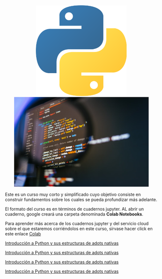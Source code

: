 <p align="center">
  <img src="PICS/Python-logo.png" width="300" title="hover text">
  <img src="PICS/python-que-es.jpg" width="445" title="hover text">
</p>


Este es un curso muy corto y simplificado cuyo objetivo consiste en construir fundamentos sobre los cuales se pueda profundizar más adelante.

El formato del curso es en términos de cuadernos jupyter. AL abrir un cuaderno, google creará una carpeta denominada **Colab Notebooks**. 

Para aprender más acerca de los cuadernos  jupyter y del servicio cloud sobre el que estaremos corriéndolos en este curso, sírvase hacer click en este enlace [Colab](https://colab.research.google.com/)


[Introducción a Python y sus estructuras de adots nativas](Cuadernos_Jupyter/CL_I_ESTRUCTURAS_DE_DATOS_NATIVAS.ipynb)

[Introducción a Python y sus estructuras de adots nativas](Cuadernos_Jupyter/CL_I_ESTRUCTURAS_DE_DATOS_NATIVAS.ipynb)

[Introducción a Python y sus estructuras de adots nativas](Cuadernos_Jupyter/CL_I_ESTRUCTURAS_DE_DATOS_NATIVAS.ipynb)

[Introducción a Python y sus estructuras de adots nativas](Cuadernos_Jupyter/CL_I_ESTRUCTURAS_DE_DATOS_NATIVAS.ipynb)
